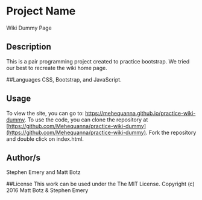 # Project Name
Wiki Dummy Page

## Description
This is a pair programming project created to practice bootstrap. We tried our best to recreate the wiki home page.

##Languages
CSS, Bootstrap, and JavaScript.

## Usage
To view the site, you can go to: https://mehequanna.github.io/practice-wiki-dummy.
To use the code, you can clone the repository at [https://github.com/Mehequanna/practice-wiki-dummy](https://github.com/Mehequanna/practice-wiki-dummy).
Fork the repository and double click on index.html.

## Author/s
Stephen Emery and Matt Botz

##License
This work can be used under the The MIT License.
Copyright (c) 2016 Matt Botz & Stephen Emery
